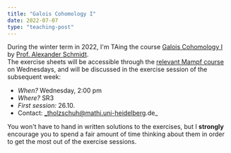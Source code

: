 ```yaml
---
title: "Galois Cohomology I"
date: 2022-07-07
type: "teaching-post"
---
```


During the winter term in 2022, I'm TAing the course [Galois Cohomology I](https://www.mathi.uni-heidelberg.de/~schmidt/lehre/Alexander%20Schmidt%20%20Wintersemester%202022_23.html) by [Prof. Alexander Schmidt](https://www.mathi.uni-heidelberg.de/~schmidt/).
<br>
The exercise sheets will be accessible through the [relevant Mampf course](https://mampf.mathi.uni-heidelberg.de/lectures/142) on Wednesdays, and will be discussed in the exercise session of the subsequent week:

* _When?_  Wednesday, 2:00 pm
* _Where?_  SR3
* _First session:_  26.10.  
* Contact: _tholzschuh@mathi.uni-heidelberg.de_


You won't have to hand in written solutions to the exercises, but I **strongly** encourage you to spend a fair amount of time thinking about them in order to get the most out of the exercise sessions.

